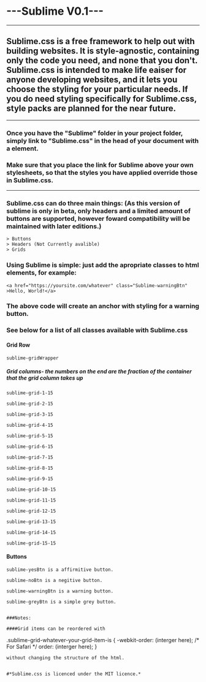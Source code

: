 # ---Sublime V0.1---

----------

## Sublime.css is a free framework to help out with building websites. It is style-agnostic, containing only the code you need, and none that you don't. Sublime.css is intended to make life eaiser for anyone developing websites, and it lets you choose the styling for your particular needs. If you do need styling specifically for Sublime.css, style packs are planned for the near future.

----------

### Once you have the "Sublime" folder in your project folder, simply link to "Sublime.css" in the head of your document with a <link> element.

### Make sure that you place the link for Sublime above your own stylesheets, so that the styles you have applied override those in Sublime.css.

----------

### Sublime.css can do three main things: (As this version of sublime is only in beta, only headers and a limited amount of buttons are supported, however foward compatibility will be maintained with later editions.)

    
    > Buttons
    > Headers (Not Currently avalible)
    > Grids

### Using Sublime is simple: just add the apropriate classes to html elements, for example:

`<a href="https://yoursite.com/whatever" class="Sublime-warningBtn" >Hello, World!</a>`

### The above code will create an anchor with styling for a warning button.

### See below for a list of all classes available with Sublime.css



#### Grid Row
```
sublime-gridWrapper
```


##### Grid columns- the numbers on the end are the fraction of the container that the grid column takes up

```
sublime-grid-1-15

sublime-grid-2-15

sublime-grid-3-15

sublime-grid-4-15

sublime-grid-5-15

sublime-grid-6-15

sublime-grid-7-15

sublime-grid-8-15

sublime-grid-9-15

sublime-grid-10-15

sublime-grid-11-15

sublime-grid-12-15

sublime-grid-13-15

sublime-grid-14-15

sublime-grid-15-15
```

#### Buttons
```
sublime-yesBtn is a affirmitive button.

sublime-noBtn is a negitive button.

sublime-warningBtn is a warning button.

sublime-greyBtn is a simple grey button.


###Notes:

####Grid items can be reordered with
```
.sublime-grid-whatever-your-grid-item-is
{
  -webkit-order: (interger here); /* For Safari */
  order:         (interger here);
}
```
without changing the structure of the html.


#*Sublime.css is licenced under the MIT licence.*
